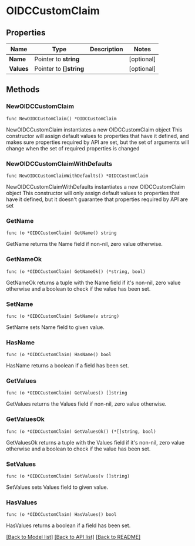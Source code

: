 # OIDCCustomClaim

## Properties

Name | Type | Description | Notes
------------ | ------------- | ------------- | -------------
**Name** | Pointer to **string** |  | [optional] 
**Values** | Pointer to **[]string** |  | [optional] 

## Methods

### NewOIDCCustomClaim

`func NewOIDCCustomClaim() *OIDCCustomClaim`

NewOIDCCustomClaim instantiates a new OIDCCustomClaim object
This constructor will assign default values to properties that have it defined,
and makes sure properties required by API are set, but the set of arguments
will change when the set of required properties is changed

### NewOIDCCustomClaimWithDefaults

`func NewOIDCCustomClaimWithDefaults() *OIDCCustomClaim`

NewOIDCCustomClaimWithDefaults instantiates a new OIDCCustomClaim object
This constructor will only assign default values to properties that have it defined,
but it doesn't guarantee that properties required by API are set

### GetName

`func (o *OIDCCustomClaim) GetName() string`

GetName returns the Name field if non-nil, zero value otherwise.

### GetNameOk

`func (o *OIDCCustomClaim) GetNameOk() (*string, bool)`

GetNameOk returns a tuple with the Name field if it's non-nil, zero value otherwise
and a boolean to check if the value has been set.

### SetName

`func (o *OIDCCustomClaim) SetName(v string)`

SetName sets Name field to given value.

### HasName

`func (o *OIDCCustomClaim) HasName() bool`

HasName returns a boolean if a field has been set.

### GetValues

`func (o *OIDCCustomClaim) GetValues() []string`

GetValues returns the Values field if non-nil, zero value otherwise.

### GetValuesOk

`func (o *OIDCCustomClaim) GetValuesOk() (*[]string, bool)`

GetValuesOk returns a tuple with the Values field if it's non-nil, zero value otherwise
and a boolean to check if the value has been set.

### SetValues

`func (o *OIDCCustomClaim) SetValues(v []string)`

SetValues sets Values field to given value.

### HasValues

`func (o *OIDCCustomClaim) HasValues() bool`

HasValues returns a boolean if a field has been set.


[[Back to Model list]](../README.md#documentation-for-models) [[Back to API list]](../README.md#documentation-for-api-endpoints) [[Back to README]](../README.md)


